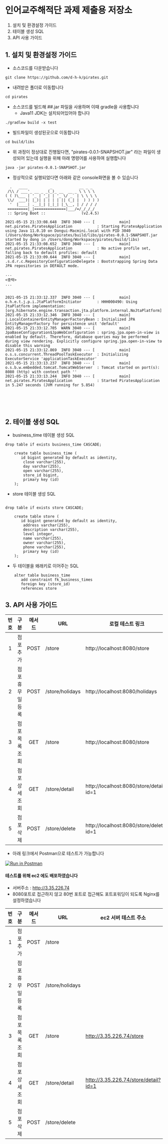 # 인어교주해적단 과제 제출용 저장소
1. 설치 및 환경설정 가이드
2. 테이블 생성 SQL
3. API 사용 가이드


## 1. 설치 및 환경설정 가이드
- 소스코드를 다운받습니다
```
git clone https://github.com/d-h-k/pirates.git
```
- 내려받은 폴더로 이동합니다
```
cd pirates
```
- 소스코드를 빌드해 ##.jar 파일을 사용하며 이때 gradle을 사용합니다
  - Java11 JDK는 설치되어있어야 합니다
```
./gradlew build -x test
```
- 빌드파일이 생성된곳으로 이동합니다
```
cd build/libs
```
- 위 과정이 정상대로 진행됬다면, "pirates-0.0.1-SNAPSHOT.jar" 라는 파일이 생성되어 있는데 실행을 위해 아래 명령어를 사용하여 실행합니다
```
java -jar pirates-0.0.1-SNAPSHOT.jar
```
- 정상적으로 실행되었다면 아래와 같은 console화면을 볼 수 있습니다
```
  .   ____          _            __ _ _
 /\\ / ___'_ __ _ _(_)_ __  __ _ \ \ \ \
( ( )\___ | '_ | '_| | '_ \/ _` | \ \ \ \
 \\/  ___)| |_)| | | | | || (_| |  ) ) ) )
  '  |____| .__|_| |_|_| |_\__, | / / / /
 =========|_|==============|___/=/_/_/_/
 :: Spring Boot ::                (v2.4.5)

2021-05-15 21:33:08.648  INFO 3040 --- [           main] net.pirates.PiratesApplication           : Starting PiratesApplication using Java 11.0.10 on Dongui-Macmini.local with PID 3040 (/Users/dong/Workspace/pirates/build/libs/pirates-0.0.1-SNAPSHOT.jar started by dong in /Users/dong/Workspace/pirates/build/libs)
2021-05-15 21:33:08.652  INFO 3040 --- [           main] net.pirates.PiratesApplication           : No active profile set, falling back to default profiles: default
2021-05-15 21:33:09.644  INFO 3040 --- [           main] .s.d.r.c.RepositoryConfigurationDelegate : Bootstrapping Spring Data JPA repositories in DEFAULT mode.

...
<중략>
...


2021-05-15 21:33:12.337  INFO 3040 --- [           main] o.h.e.t.j.p.i.JtaPlatformInitiator       : HHH000490: Using JtaPlatform implementation: [org.hibernate.engine.transaction.jta.platform.internal.NoJtaPlatform]
2021-05-15 21:33:12.346  INFO 3040 --- [           main] j.LocalContainerEntityManagerFactoryBean : Initialized JPA EntityManagerFactory for persistence unit 'default'
2021-05-15 21:33:12.705  WARN 3040 --- [           main] JpaBaseConfiguration$JpaWebConfiguration : spring.jpa.open-in-view is enabled by default. Therefore, database queries may be performed during view rendering. Explicitly configure spring.jpa.open-in-view to disable this warning
2021-05-15 21:33:12.869  INFO 3040 --- [           main] o.s.s.concurrent.ThreadPoolTaskExecutor  : Initializing ExecutorService 'applicationTaskExecutor'
2021-05-15 21:33:13.237  INFO 3040 --- [           main] o.s.b.w.embedded.tomcat.TomcatWebServer  : Tomcat started on port(s): 8080 (http) with context path ''
2021-05-15 21:33:13.244  INFO 3040 --- [           main] net.pirates.PiratesApplication           : Started PiratesApplication in 5.247 seconds (JVM running for 5.854)
```

<br><br><br>

## 2. 테이블 생성 SQL
- business_time 테이블 생성 SQL
```
drop table if exists business_time CASCADE;

    create table business_time (
       id bigint generated by default as identity,
        close varchar(255),
        day varchar(255),
        open varchar(255),
        store_id bigint,
        primary key (id)
    );
```
- store 테이블 생성 SQL
```

drop table if exists store CASCADE;

    create table store (
       id bigint generated by default as identity,
        address varchar(255),
        description varchar(255),
        level integer,
        name varchar(255),
        owner varchar(255),
        phone varchar(255),
        primary key (id)
    );

```
- 두 테이블을 왜래키로 이어주는 SQL
```
    alter table business_time
       add constraint fk_business_times
       foreign key (store_id)
       references store
```




## 3. API 사용 가이드

|  번호  | 구분    | 메서드| URL   | 로컬 테스트 링크|   
| :----: | :-----: | :-----: | ----- | ----- |
|1| 점포 추가 | POST |/store|http://localhost:8080/store|
|2| 점포 휴무일 등록 |POST|/store/holidays|http://localhost:8080/holidays|
|3| 점포 목록 조회 |GET|/store|http://localhost:8080/store|
|4| 점포 상세 조회 |GET|/store/detail|http://localhost:8080/store/detail?id=1|
|5| 점포 삭제|POST|/store/delete|http://localhost:8080/store/delete?id=1|

- 아래 링크에서 Postman으로 테스트가 가능합니다

[![Run in Postman](https://run.pstmn.io/button.svg)](https://app.getpostman.com/run-collection/14974622-c2158aa5-e1a4-4b1e-8c12-38996b728aab?action=collection%2Ffork&collection-url=entityId%3D14974622-c2158aa5-e1a4-4b1e-8c12-38996b728aab%26entityType%3Dcollection%26workspaceId%3D2bae9cd5-f698-40a1-88c6-7a407088cc3b)

#### 테스트를 위해 ec2 에도 배포하였습니다
- 서버주소 : http://3.35.226.74 
- 8080포트로 접근하지 않고 80번 포트로 접근해도 포트포워딩이 되도록 Nginx를 설정하였습니다



| 번호 |       구분       | 메서드 | URL             | ec2 서버 테스트 주소                  | ec2 서버 테스트 명령어 |
| :--: | :--------------: | :----: | --------------- | ------------------------------------ | --------------------------------- |
|  1   |    점포 추가     |  POST  | /store          | | curl -x POST http://3.35.226.74/store  +{데이터}          | 
|  2   | 점포 휴무일 등록 |  POST  | /store/holidays | | curl -x POST http://3.35.226.74/holidays +{데이터}  |
|  3   |  점포 목록 조회  |  GET   | /store          | http://3.35.226.74/store             |
|  4   |  점포 상세 조회  |  GET   | /store/detail   | http://3.35.226.74/store/detail?id=1 |
|  5   |    점포 삭제     |  POST  | /store/delete   | | curl -x POST http://3.35.226.74/store/delete?id=1 +{데이터} |


